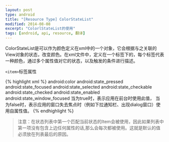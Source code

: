 ```yaml
---
layout: post
type: android
title: "[Resource Type] ColorStateList"
modified: 2014-08-08
excerpt: "ColorlStateList的使用"
tags: [android, api, resource, 翻译]
---
```


ColorStateList是可以作为颜色定义在xml中的一个对象，它会根据与之关联的View对象的状态，改变颜色。在xml文件中，定义在一个<selector>标签下的，每个<item>标签代表一种颜色，通过多个属性值对它的状态，以及触发的条件进行描述。

`<item>`标签属性

{% highlight xml %}
android:color
android:state_pressed
android:state_focused
android:state_selected
android:state_checkable
android:state_checked
android:state_enabled
android:state_window_focused
当为true时，表示应用在前台时使用此值，
当为false时，表示应用的窗口失去焦点时（例如下拉通知栏、出现dialog窗口）使用自属性值。
{% endhighlight %}
   
> 注意：在状态列表中第一个匹配当前状态的Item会被使用，因此如果列表中第一项没有包含上边任何属性的话,那么会每次都被使用。这就是默认的值必须放在列表最后的原因。

